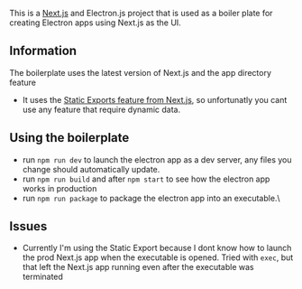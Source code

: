 This is a [Next.js](https://nextjs.org/) and Electron.js project that is used as a boiler plate for creating Electron apps using Next.js as the UI.

## Information

The boilerplate uses the latest version of Next.js and the app directory feature

- It uses the [Static Exports feature from Next.js](https://nextjs.org/docs/pages/building-your-application/deploying/static-exports), so unfortunatly you cant use any feature that require dynamic data.

## Using the boilerplate

- run `npm run dev` to launch the electron app as a dev server, any files you change should automatically update.
- run `npm run build` and after `npm start` to see how the electron app works in production
- run `npm run package` to package the electron app into an executable.\

## Issues

- Currently I'm using the Static Export because I dont know how to launch the prod Next.js app when the executable is opened. Tried with `exec`, but that left the Next.js app running even after the executable was terminated
